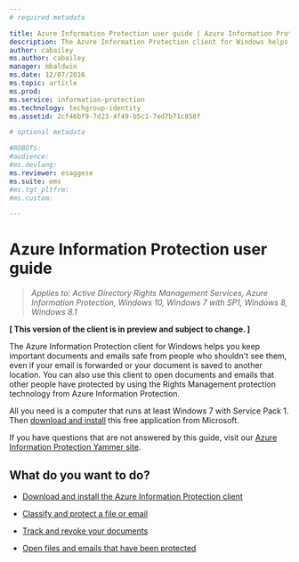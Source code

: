 ```yaml
---
# required metadata

title: Azure Information Protection user guide | Azure Information Protection
description: The Azure Information Protection client for Windows helps you keep important documents and emails safe from people who shouldn't see them, even if your email is forwarded or your document is saved to another location. 
author: cabailey
ms.author: cabailey
manager: mbaldwin
ms.date: 12/07/2016
ms.topic: article
ms.prod:
ms.service: information-protection
ms.technology: techgroup-identity
ms.assetid: 2cf46bf9-7d23-4f49-b5c1-7ed7b71c858f

# optional metadata

#ROBOTS:
#audience:
#ms.devlang:
ms.reviewer: esaggese
ms.suite: ems
#ms.tgt_pltfrm:
#ms.custom:

---
```


# Azure Information Protection user guide

>*Applies to: Active Directory Rights Management Services, Azure Information Protection, Windows 10, Windows 7 with SP1, Windows 8, Windows 8.1*

**[ This version of the client is in preview and subject to change. ]**

The Azure Information Protection client for Windows helps you keep important documents and emails safe from people who shouldn't see them, even if your email is forwarded or your document is saved to another location. You can also use this client to open documents and emails that other people have protected by using the Rights Management protection technology from Azure Information Protection.

All you need is a computer that runs at least Windows 7 with Service Pack 1. Then [download and install](http://go.microsoft.com/fwlink/?LinkId=303970) this free application from Microsoft.

If you have questions that are not answered by this guide, visit our [Azure Information Protection Yammer site](https://www.yammer.com/AskIPTeam). 

## What do you want to do?

- [Download and install the Azure Information Protection client](install-client-app.md)

- [Classify and protect a file or email](client-classify-protect.md)

- [Track and revoke your documents](client--track-revoke.md)

- [Open files and emails that have been protected](sharing-app-view-use-files.md)





